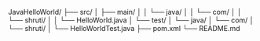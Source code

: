 JavaHelloWorld/
├── src/
│   ├── main/
│   │   └── java/
│   │       └── com/
│   │           └── shruti/
│   │               └── HelloWorld.java
│   └── test/
│       └── java/
│           └── com/
│               └── shruti/
│                   └── HelloWorldTest.java
├── pom.xml
└── README.md

